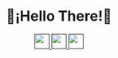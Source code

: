 <h1 align="center">🐧¡Hello There!🐧</h1>

<p align="center">
  <a href="">
    <img src="https://a.ltrbxd.com/logos/letterboxd-mac-icon.png" height="30" width="30" text-decoration="none">
    </a>
<a href="">
    <img src="https://img.icons8.com/fluency/48/000000/instagram-new.png" height="30" width="30" text-decoration="none">
  </a>
<a href="">
    <img src="https://img.icons8.com/fluency/48/000000/facebook.png" height="30" width="30" text-decoration="none">
  </a>
